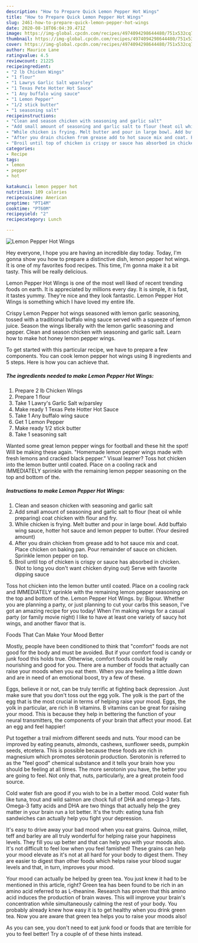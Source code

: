 ```yaml
---
description: "How to Prepare Quick Lemon Pepper Hot Wings"
title: "How to Prepare Quick Lemon Pepper Hot Wings"
slug: 2461-how-to-prepare-quick-lemon-pepper-hot-wings
date: 2020-08-18T06:04:39.471Z
image: https://img-global.cpcdn.com/recipes/4974094298644480/751x532cq70/lemon-pepper-hot-wings-recipe-main-photo.jpg
thumbnail: https://img-global.cpcdn.com/recipes/4974094298644480/751x532cq70/lemon-pepper-hot-wings-recipe-main-photo.jpg
cover: https://img-global.cpcdn.com/recipes/4974094298644480/751x532cq70/lemon-pepper-hot-wings-recipe-main-photo.jpg
author: Maurice Lane
ratingvalue: 4.5
reviewcount: 21225
recipeingredient:
- "2 lb Chicken Wings"
- "1 flour"
- "1 Lawrys Garlic Salt wparsley"
- "1 Texas Pete Hotter Hot Sauce"
- "1 Any buffalo wing sauce"
- "1 Lemon Pepper"
- "1/2 stick butter"
- "1 seasoning salt"
recipeinstructions:
- "Clean and season chicken with seasoning and garlic salt"
- "Add small amount of seasoning and garlic salt to flour (heat oil while preparing) coat chicken with flour and fry."
- "While chicken is frying. Melt butter and pour in large bowl. Add buffalo wing sauce, hotter hot sauce and lemon pepper to butter. (Your desired amount)"
- "After you drain chicken from grease add to hot sauce mix and coat. Place chicken on baking pan. Pour remainder of sauce on chicken. Sprinkle lemon pepper on top."
- "Broil until top of chicken is crispy or sauce has absorbed in chicken. (Not to long you don&#39;t want chicken drying out) Serve with favorite dipping sauce"
categories:
- Recipe
tags:
- lemon
- pepper
- hot

katakunci: lemon pepper hot 
nutrition: 109 calories
recipecuisine: American
preptime: "PT14M"
cooktime: "PT60M"
recipeyield: "2"
recipecategory: Lunch

---
```



![Lemon Pepper Hot Wings](https://img-global.cpcdn.com/recipes/4974094298644480/751x532cq70/lemon-pepper-hot-wings-recipe-main-photo.jpg)

Hey everyone, I hope you are having an incredible day today. Today, I'm gonna show you how to prepare a distinctive dish, lemon pepper hot wings. It is one of my favorites food recipes. This time, I'm gonna make it a bit tasty. This will be really delicious.

Lemon Pepper Hot Wings is one of the most well liked of recent trending foods on earth. It is appreciated by millions every day. It is simple, it is fast, it tastes yummy. They're nice and they look fantastic. Lemon Pepper Hot Wings is something which I have loved my entire life.

Crispy Lemon Pepper hot wings seasoned with lemon garlic seasoning, tossed with a traditional buffalo wing sauce served with a squeeze of lemon juice. Season the wings liberally with the lemon garlic seasoning and pepper. Clean and season chicken with seasoning and garlic salt. Learn how to make hot honey lemon pepper wings.


To get started with this particular recipe, we have to prepare a few components. You can cook lemon pepper hot wings using 8 ingredients and 5 steps. Here is how you can achieve that.

<!--inarticleads1-->

##### The ingredients needed to make Lemon Pepper Hot Wings:

1. Prepare 2 lb Chicken Wings
1. Prepare 1 flour
1. Take 1 Lawry&#39;s Garlic Salt w/parsley
1. Make ready 1 Texas Pete Hotter Hot Sauce
1. Take 1 Any buffalo wing sauce
1. Get 1 Lemon Pepper
1. Make ready 1/2 stick butter
1. Take 1 seasoning salt


Wanted some great lemon pepper wings for football and these hit the spot! Will be making these again. &#34;Homemade lemon pepper wings made with fresh lemons and cracked black pepper.&#34; Visual learner? Toss hot chicken into the lemon butter until coated. Place on a cooling rack and IMMEDIATELY sprinkle with the remaining lemon pepper seasoning on the top and bottom of the. 

<!--inarticleads2-->

##### Instructions to make Lemon Pepper Hot Wings:

1. Clean and season chicken with seasoning and garlic salt
1. Add small amount of seasoning and garlic salt to flour (heat oil while preparing) coat chicken with flour and fry.
1. While chicken is frying. Melt butter and pour in large bowl. Add buffalo wing sauce, hotter hot sauce and lemon pepper to butter. (Your desired amount)
1. After you drain chicken from grease add to hot sauce mix and coat. Place chicken on baking pan. Pour remainder of sauce on chicken. Sprinkle lemon pepper on top.
1. Broil until top of chicken is crispy or sauce has absorbed in chicken. (Not to long you don&#39;t want chicken drying out) Serve with favorite dipping sauce


Toss hot chicken into the lemon butter until coated. Place on a cooling rack and IMMEDIATELY sprinkle with the remaining lemon pepper seasoning on the top and bottom of the. Lemon Pepper Hot Wings. by: Bigour. Whether you are planning a party, or just planning to cut your carbs this season, I&#39;ve got an amazing recipe for you today! When I&#39;m making wings for a casual party (or family movie night) I like to have at least one variety of saucy hot wings, and another flavor that is. 

Foods That Can Make Your Mood Better


Mostly, people have been conditioned to think that "comfort" foods are not good for the body and must be avoided. But if your comfort food is candy or junk food this holds true. Otherwise, comfort foods could be really nourishing and good for you. There are a number of foods that actually can raise your moods when you eat them. When you are feeling a little down and are in need of an emotional boost, try a few of these.

Eggs, believe it or not, can be truly terrific at fighting back depression. Just make sure that you don't toss out the egg yolk. The yolk is the part of the egg that is the most crucial in terms of helping raise your mood. Eggs, the yolk in particular, are rich in B vitamins. B vitamins can be great for raising your mood. This is because they help in bettering the function of your neural transmitters, the components of your brain that affect your mood. Eat an egg and feel happier!

Put together a trail mixfrom different seeds and nuts. Your mood can be improved by eating peanuts, almonds, cashews, sunflower seeds, pumpkin seeds, etcetera. This is possible because these foods are rich in magnesium which promotes serotonin production. Serotonin is referred to as the "feel good" chemical substance and it tells your brain how you should be feeling at all times. The more serotonin you have, the better you are going to feel. Not only that, nuts, particularly, are a great protein food source.

Cold water fish are good if you wish to be in a better mood. Cold water fish like tuna, trout and wild salmon are chock full of DHA and omega-3 fats. Omega-3 fatty acids and DHA are two things that actually help the grey matter in your brain run a lot better. It's the truth: eating tuna fish sandwiches can actually help you fight your depression. 

It's easy to drive away your bad mood when you eat grains. Quinoa, millet, teff and barley are all truly wonderful for helping raise your happiness levels. They fill you up better and that can help you with your moods also. It's not difficult to feel low when you feel famished! These grains can help your mood elevate as it's not at all hard for your body to digest them. They are easier to digest than other foods which helps raise your blood sugar levels and that, in turn, improves your mood.

Your mood can actually be helped by green tea. You just knew it had to be mentioned in this article, right? Green tea has been found to be rich in an amino acid referred to as L-theanine. Research has proven that this amino acid induces the production of brain waves. This will improve your brain's concentration while simultaneously calming the rest of your body. You probably already knew how easy it is to get healthy when you drink green tea. Now you are aware that green tea helps you to raise your moods also!

As you can see, you don't need to eat junk food or foods that are terrible for you to feel better! Try  a  couple of  of  these  hints  instead.

